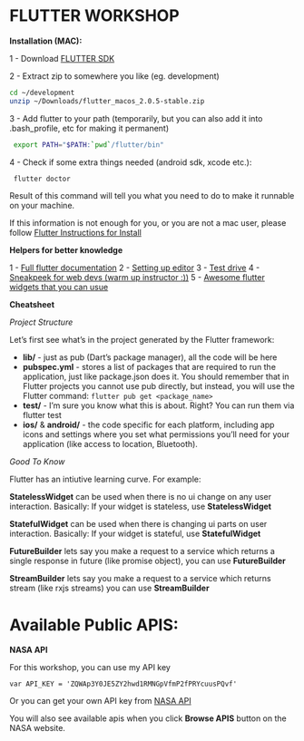 # FLUTTER WORKSHOP

**Installation (MAC):**

1 - Download [FLUTTER SDK](https://storage.googleapis.com/flutter_infra/releases/stable/macos/flutter_macos_2.0.5-stable.zip)

2 - Extract zip to somewhere you like (eg. development)

```bash
cd ~/development
unzip ~/Downloads/flutter_macos_2.0.5-stable.zip
```
3 - Add flutter to your path (temporarily, but you can also add it into .bash_profile, etc for making it permanent)

```bash
 export PATH="$PATH:`pwd`/flutter/bin"
```
4 - Check if some extra things needed (android sdk, xcode etc.):

```bash
 flutter doctor
```

Result of this command will tell you what you need to do to make it runnable on your machine.

If this information is not enough for you, or you are not a mac user, please follow [Flutter Instructions for Install](https://flutter.dev/docs/get-started/install)

**Helpers for better knowledge**

1 - [Full flutter documentation](https://flutter.dev/docs)
2 - [Setting up editor](https://flutter.dev/docs/get-started/editor?tab=vscode)
3 - [Test drive](https://flutter.dev/docs/get-started/test-drive?tab=vscode)
4 - [Sneakpeek for web devs (warm up instructor :))](https://flutter.dev/docs/get-started/flutter-for/web-devs)
5 - [Awesome flutter widgets that you can usue](https://github.com/Solido/awesome-flutter)

**Cheatsheet**

*Project Structure*

Let’s first see what’s in the project generated by the Flutter framework:

* **lib/** - just as pub (Dart’s package manager), all the code will be here
* **pubspec.yml** - stores a list of packages that are required to run the application, just like package.json does it. You should remember that in Flutter projects you cannot use pub directly, but instead, you will use the Flutter command: `flutter pub get <package_name>`
* **test/** - I’m sure you know what this is about. Right? You can run them via flutter test
* **ios/** & **android/** - the code specific for each platform, including app icons and settings where you set what permissions you’ll need for your application (like access to location, Bluetooth).

*Good To Know*

Flutter has an intiutive learning curve. For example:

**StatelessWidget** can be used when there is no ui change on any user interaction. Basically: If your widget is stateless, use **StatelessWidget**

**StatefulWidget** can be used when there is changing ui parts on user interaction. Basically: If your widget is stateful, use **StatefulWidget**

**FutureBuilder** lets say you make a request to a service which returns a single response in future (like promise object), you can use **FutureBuilder**

**StreamBuilder** lets say you make a request to a service which returns stream (like rxjs streams) you can use **StreamBuilder**

# Available Public APIS:

**NASA API**

For this workshop, you can use my API key
```
var API_KEY = 'ZQWAp3Y0JE5ZY2hwd1RMNGpVfmP2fPRYcuusPQvf'
```
Or you can get your own API key from [NASA API](https://api.nasa.gov/)

You will also see available apis when you click **Browse APIS** button on the NASA website.
